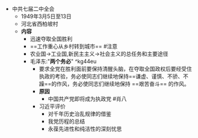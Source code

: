 - 中共七届二中全会
	- 1949年3月5日至13日
	- 河北省西柏坡村
	- **内容**
		- 迅速夺取全国胜利
		- ==工作重心从乡村转到城市== #注意 
		- 农业国->工业国,新民主主义->社会主义的总任务和主要途径
		- 毛泽东:"**两个务必**" ^kg44eu
			- 要求全党在胜利面前要保持清醒头脑，在夺取全国政权后要经受住执政的考验，务必使同志们继续地保持==谦虚、谨慎、不骄、不躁==的作风，务必使同志们继续地保持 ==艰苦奋斗== 的作风。
			- **原因** 
				- 中国共产党即将成为执政党 #肖八
			- 习近平评价
				- 对千年历史治乱规律的借鉴
				- 我党历程的总结
				- 永葆先进性和纯洁性的深刻忧思